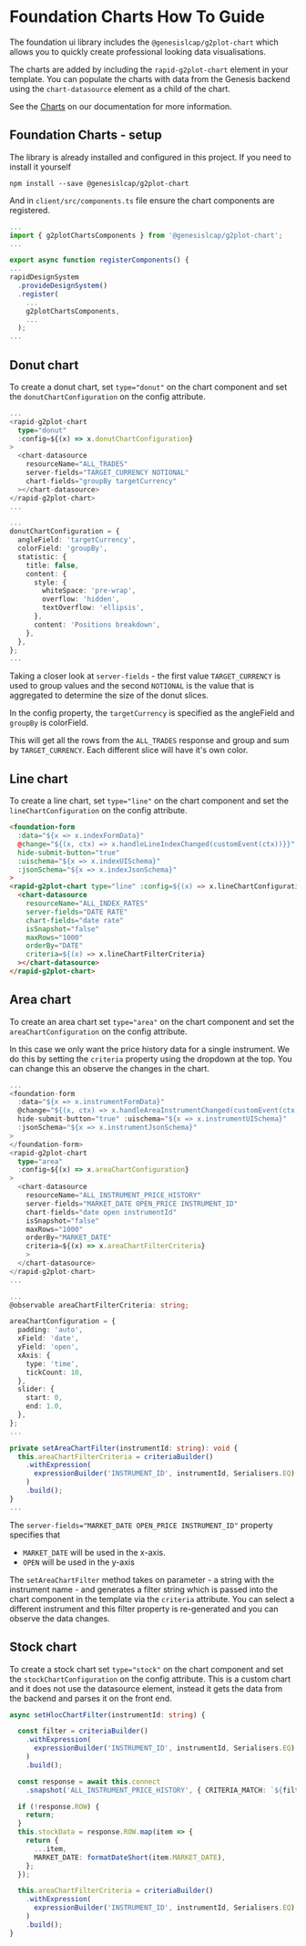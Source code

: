 # Foundation Charts How To Guide

The foundation ui library includes the `@genesislcap/g2plot-chart` which allows you to quickly create professional looking data visualisations.

The charts are added by including the `rapid-g2plot-chart` element in your template. You can populate the charts with data from the Genesis backend using the `chart-datasource` element as a child of the chart.

See the [Charts](https://docs.genesis.global/docs/develop/client-capabilities/charts/) on our documentation for more information.

## Foundation Charts - setup
The library is already installed and configured in this project. If you need to install it yourself

```shell
npm install --save @genesislcap/g2plot-chart
```

And in `client/src/components.ts` file ensure the chart components are registered.

```ts
...
import { g2plotChartsComponents } from '@genesislcap/g2plot-chart';
...

export async function registerComponents() {
...  
rapidDesignSystem
  .provideDesignSystem()
  .register(
    ...
    g2plotChartsComponents,
    ...
  );
...
```

## Donut chart

To create a donut chart, set `type="donut"` on the chart component and set the `donutChartConfiguration` on the config attribute. 

```ts
...
<rapid-g2plot-chart 
  type="donut" 
  :config=${(x) => x.donutChartConfiguration}
>
  <chart-datasource
    resourceName="ALL_TRADES"
    server-fields="TARGET_CURRENCY NOTIONAL"
    chart-fields="groupBy targetCurrency"
  ></chart-datasource>
</rapid-g2plot-chart>
...
```

```ts
...
donutChartConfiguration = {
  angleField: 'targetCurrency',
  colorField: 'groupBy',
  statistic: {
    title: false,
    content: {
      style: {
        whiteSpace: 'pre-wrap',
        overflow: 'hidden',
        textOverflow: 'ellipsis',
      },
      content: 'Positions breakdown',
    },
  },
};
...
```

Taking a closer look at `server-fields` - the first value `TARGET_CURRENCY` is used to group values and the second `NOTIONAL` is the value that is aggregated to determine the size of the donut slices.

In the config property, the `targetCurrency` is specified as the angleField and `groupBy` is colorField.

This will get all the rows from the `ALL_TRADES` response and group and sum by `TARGET_CURRENCY`. Each different slice will have it's own color.


## Line chart

To create a line chart, set `type="line"` on the chart component and set the `lineChartConfiguration` on the config attribute.
```html
<foundation-form
  :data="${x => x.indexFormData}"
  @change="${(x, ctx) => x.handleLineIndexChanged(customEvent(ctx))}}"
  hide-submit-button="true"
  :uischema="${x => x.indexUISchema}"
  :jsonSchema="${x => x.indexJsonSchema}"
>
<rapid-g2plot-chart type="line" :config=${(x) => x.lineChartConfiguration}>
  <chart-datasource
    resourceName="ALL_INDEX_RATES"
    server-fields="DATE RATE"
    chart-fields="date rate"
    isSnapshot="false"
    maxRows="1000"
    orderBy="DATE"
    criteria=${(x) => x.lineChartFilterCriteria}
  ></chart-datasource>
</rapid-g2plot-chart>
```

## Area chart

To create an area chart set `type="area"` on the chart component and set the `areaChartConfiguration` on the config attribute.

In this case we only want the price history data for a single instrument. We do this by setting the `criteria` property using the dropdown at the top. You can change this an observe the changes in the chart.

```ts
...
<foundation-form
  :data="${x => x.instrumentFormData}"
  @change="${(x, ctx) => x.handleAreaInstrumentChanged(customEvent(ctx))}}"
  hide-submit-button="true" :uischema="${x => x.instrumentUISchema}"
  :jsonSchema="${x => x.instrumentJsonSchema}"
>
</foundation-form>
<rapid-g2plot-chart 
  type="area" 
  :config=${(x) => x.areaChartConfiguration}
>
  <chart-datasource
    resourceName="ALL_INSTRUMENT_PRICE_HISTORY"
    server-fields="MARKET_DATE OPEN_PRICE INSTRUMENT_ID"
    chart-fields="date open instrumentId"
    isSnapshot="false"
    maxRows="1000"
    orderBy="MARKET_DATE"
    criteria=${(x) => x.areaChartFilterCriteria}
    >
  </chart-datasource>
</rapid-g2plot-chart>
...
```

```ts
...
@observable areaChartFilterCriteria: string;

areaChartConfiguration = {
  padding: 'auto',
  xField: 'date',
  yField: 'open',
  xAxis: {
    type: 'time',
    tickCount: 10,
  },
  slider: {
    start: 0,
    end: 1.0,
  },
};
...

private setAreaChartFilter(instrumentId: string): void {
  this.areaChartFilterCriteria = criteriaBuilder()
    .withExpression(
      expressionBuilder('INSTRUMENT_ID', instrumentId, Serialisers.EQ)
    )
    .build();
}
...
```
The `server-fields="MARKET_DATE OPEN_PRICE INSTRUMENT_ID"` property specifies that 
 - `MARKET_DATE` will be used in the x-axis. 
 - `OPEN` will be used in the y-axis

The `setAreaChartFilter` method takes on parameter - a string with the instrument name - and generates a filter string which is passed into the chart component in the template via the `criteria` attribute. You can select a different instrument and this filter property is re-generated and you can observe the data changes.

## Stock chart

To create a stock chart set `type="stock"` on the chart component and set the `stockChartConfiguration` on the config attribute. This is a custom chart and it does not use the datasource element, instead it gets the data from the backend and parses it on the front end. 

```ts
async setHlocChartFilter(instrumentId: string) {

  const filter = criteriaBuilder()
    .withExpression(
      expressionBuilder('INSTRUMENT_ID', instrumentId, Serialisers.EQ)
    )
    .build();

  const response = await this.connect
    .snapshot('ALL_INSTRUMENT_PRICE_HISTORY', { CRITERIA_MATCH: `${filter}`})

  if (!response.ROW) {
    return;
  }
  this.stockData = response.ROW.map(item => {
    return {
      ...item,
      MARKET_DATE: formatDateShort(item.MARKET_DATE),
    };
  });

  this.areaChartFilterCriteria = criteriaBuilder()
    .withExpression(
      expressionBuilder('INSTRUMENT_ID', instrumentId, Serialisers.EQ)
    )
    .build();
}
```
